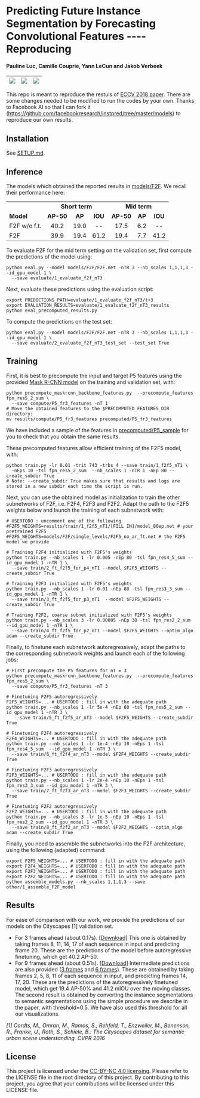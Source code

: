 # Predicting Future Instance Segmentation by Forecasting Convolutional Features ---- Reproducing
#### Pauline Luc, Camille Couprie, Yann LeCun and Jakob Verbeek

| ![](examples/seq1.gif) | ![](examples/seq2.gif) | ![](examples/seq3.gif) |
| ---------------------- | ---------------------- | ---------------------- |


This repo is meant to reproduce the restuls of [ECCV 2018 paper](https://arxiv.org/pdf/1803.11496.pdf). There are some changes needed to be modified to run the codes by your own. Thanks to Facebook AI so that I can fork it (https://github.com/facebookresearch/instpred/tree/master/models) to reproduce our own results.

## Installation

See [SETUP.md](SETUP.md).

## Inference

The models which obtained the reported results in [models/F2F](models/F2F). We recall their performance here:

<table>
  <tr>
    <td></td>
    <td colspan="3" align="center"><b>Short term</td>
    <td colspan="3" align="center"><b>Mid term</td>
  </tr>
  <tr>
    <td><b>Model</td>
    <td align="center"><b>AP-50</td>
    <td align="center"><b>AP</td>
    <td align="center"><b>IOU</td>
    <td align="center"><b>AP-50</td>
    <td align="center"><b>AP</td>
    <td align="center"><b>IOU</td>
  </tr>
  <tr>
      <td>F2F w/o f.t.</td>
      <td align="center">40.2</td>
      <td align="center">19.0</td>
      <td align="center">--</td>
      <td align="center">17.5</td>
      <td align="center">6.2</td>
      <td align="center">--</td>
  </tr>
  <tr>
      <td>F2F</td>
      <td align="center">39.9</td>
      <td align="center">19.4</td>
      <td align="center">61.2</td>
      <td align="center">19.4</td>
      <td align="center">7.7</td>
      <td align="center">41.2</td>
  </tr>
</table>


To evaluate F2F for the mid term setting on the validation set, first compute the predictions of the model using:
```
python eval.py --model models/F2F/F2F.net -nTR 3 --nb_scales 1,1,1,3 --id_gpu_model 1 \
  --save evaluate/1_evaluate_f2f_nT3
```

Next, evaluate these predictions using the evaluation script:
```
export PREDICTIONS_PATH=evaluate/1_evaluate_f2f_nT3/t+3
export EVALUATION_RESULTS=evaluate/1_evaluate_f2f_nT3_results
python eval_precomputed_results.py
```

To compute the predictions on the test set:
```
python eval.py --model models/F2F/F2F.net -nTR 3 --nb_scales 1,1,1,3 --id_gpu_model 1 \
  --save evaluate/2_evaluate_f2f_nT3_test_set --test_set True
```

## Training

First, it is best to precompute the input and target P5 features using the provided [Mask R-CNN model](models/maskrcnn/ResNet-50-FPN-coco_init_e2e_cityscapes_finetuned/) on the training and validation set, with:
```
python precompute_maskrcnn_backbone_features.py  --precompute_features fpn_res5_2_sum \
  --save compute/P5_fr3_features -nT 1
# Move the obtained features to the $PRECOMPUTED_FEATURES_DIR directory:
mv results/compute/P5_fr3_features precomputed/P5_fr3_features
```

We have included a sample of the features in [precomputed/P5_sample](precomputed/P5_sample) for you to check that you obtain the same results.

These precomputed features allow efficient training of the F2F5 model, with:

```
python train.py -lr 0.01 -trit 743 -trbs 4 --save train/1_f2f5_nT1 \
  -nEps 10 -tsl fpn_res5_2_sum  --nb_scales 1 -nTR 1 -nEp 80 --create_subdir True
# Note: --create_subdir True makes sure that results and logs are stored in a new subdir each time the script is run.
```

Next, you can use the obtained model as initialization to train the other subnetworks of F2F, i.e. F2F4, F2F3 and F2F2.
Adapt the path to the F2F5 weights below and launch the training of each subnetwork with:

```
# USERTODO : uncomment one of the following
#F2F5_WEIGHTS=results/train/1_f2f5_nT1/[FILL IN]/model_80ep.net # your pretrained F2F5
#F2F5_WEIGHTS=models/F2F/single_levels/F2F5_no_ar_ft.net # the F2F5 model we provide

# Training F2F4 initialized with F2F5's weights
python train.py --nb_scales 1 -lr 0.005 -nEp 80 -tsl fpn_res4_5_sum --id_gpu_model 1 -nTR 1 \
  --save train/2_ft_f2f5_for_p4_nT1 --model $F2F5_WEIGHTS --create_subdir True

# Training F2F3 initialized with F2F5's weights
python train.py --nb_scales 1 -lr 0.01 -nEp 80 -tsl fpn_res3_3_sum --id_gpu_model 1 -nTR 1 \
  --save train/3_ft_f2f5_for_p3_nT1  --model $F2F5_WEIGHTS --create_subdir True

# Training F2F2, coarse subnet initialized with F2F5's weights
python train.py --nb_scales 3 -lr 0.00005 -nEp 30 -tsl fpn_res2_2_sum --id_gpu_model 1 -nTR 1 \
  --save train/4_ft_f2f5_for_p2_nT1 --model $F2F5_WEIGHTS --optim_algo adam --create_subdir True
```

Finally, to finetune each subnetwork autoregressively, adapt the paths to the corresponding subnetwork weights and launch each of the following jobs:

```
# First precompute the P5 features for nT = 3
python precompute_maskrcnn_backbone_features.py  --precompute_features fpn_res5_2_sum \
  --save compute/P5_fr3_features -nT 3

# Finetuning F2F5 autoregressively
F2F5_WEIGHTS=... # USERTODO : fill in with the adequate path
python train.py --nb_scales 1 -lr 5e-4 -nEp 60 -tsl fpn_res5_2_sum --id_gpu_model 1 -nTR 3 \
   --save train/5_ft_f2f5_ar_nT3 --model $F2F5_WEIGHTS --create_subdir True

# Finetuning F2F4 autoregressively
F2F4_WEIGHTS=... # USERTODO : fill in with the adequate path
python train.py --nb_scales 1 -lr 1e-4 -nEp 10 -nEps 1 -tsl fpn_res4_5_sum  --id_gpu_model 1 -nTR 3 \
  --save train/6_ft_f2f4_ar_nT3 --model $F2F4_WEIGHTS --create_subdir True

# Finetuning F2F3 autoregressively
F2F3_WEIGHTS=... # USERTODO : fill in with the adequate path
python train.py --nb_scales 1 -lr 2e-4 -nEp 10 -nEps 1 -tsl fpn_res3_3_sum --id_gpu_model 1 -nTR 3 \
  --save train/7_ft_f2f3_ar_nT3 --model $F2F3_WEIGHTS --create_subdir True

# Finetuning F2F2 autoregressively
F2F2_WEIGHTS=... # USERTODO : fill in with the adequate path
python train.py --nb_scales 3 -lr 1e-5 -nEp 10 -nEps 1 -tsl fpn_res2_2_sum --id_gpu_model 1 -nTR 3 \
  --save train/8_ft_f2f2_ar_nT3 --model $F2F2_WEIGHTS --optim_algo adam --create_subdir True
```

Finally, you need to assemble the subnetworks into the F2F architecture, using the following (adapted) command:
```
export F2F5_WEIGHTS=... # USERTODO : fill in with the adequate path
export F2F4_WEIGHTS=... # USERTODO : fill in with the adequate path
export F2F3_WEIGHTS=... # USERTODO : fill in with the adequate path
export F2F2_WEIGHTS=... # USERTODO : fill in with the adequate path
python assemble_models.py --nb_scales 1,1,1,3 --save other/1_assemble_F2F_model
```

## Results

For ease of comparison with our work, we provide the predictions of our models on the Cityscapes [1] validation set.
- For 3 frames ahead (about 0.17s). [[Download]](precomputed/predictions/f2f_nT1_ishexcx9to.tar.gz)
This one is obtained by taking frames 8, 11, 14, 17 of each sequence in input and predicting frame 20. These are the predictions of the model before autoregressive finetuning, which get 40.2 AP-50.
- For 9 frames ahead (about 0.51s). [[Download]](precomputed/predictions/f2f_ft_nT3_t%2B3_qqu04edgr0.tar.gz) Intermediate predictions are also provided ([3 frames](precomputed/predictions/f2f_ft_nT3_t%2B1_qqu04edgr0.tar.gz) and [6 frames](precomputed/predictions/f2f_ft_nT3_t%2B2_qqu04edgr0.tar.gz)).
These are obtained by taking frames 2, 5, 8, 11 of each sequence in input, and predicting frames 14, 17, 20. These are the predictions of the autoregressively finetuned model, which get 19.4 AP-50% and 41.2 mIOU over the moving classes. The second result is obtained by converting the instance segmentations to semantic segmentations using the simple procedure we describe in the paper, with threshold=0.5. We have also used this threshold for all our visualizations.

*[1] Cordts, M., Omran, M., Ramos, S., Rehfeld, T., Enzweiler, M., Benenson, R., Franke, U., Roth, S., Schiele, B.: The Cityscapes dataset for semantic urban scene understanding. CVPR 2016*

## License 
This project is licensed under the [CC-BY-NC 4.0 licensing](https://creativecommons.org/licenses/by-nc/4.0/legalcode). Please refer to the LICENSE file in the root directory of this project. By contributing to this project, you agree that your contributions will be licensed under this LICENSE file.

